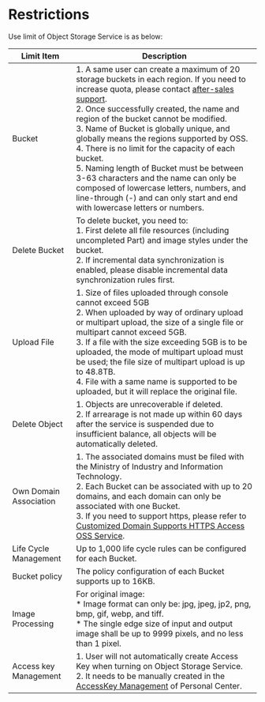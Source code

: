 # Restrictions

Use limit of Object Storage Service is as below:

|Limit Item|Description|
|-|-|
|Bucket|1. A same user can create a maximum of 20 storage buckets in each region. If you need to increase quota, please contact [after-sales support](https://ticket.jdcloud.com/myorder/submit).<br>2. Once successfully created, the name and region of the bucket cannot be modified. <br>3. Name of Bucket is globally unique, and globally means the regions supported by OSS. <br>4. There is no limit for the capacity of each bucket. <br>5. Naming length of Bucket must be between 3-63 characters and the name can only be composed of lowercase letters, numbers, and line-through (-) and can only start and end with lowercase letters or numbers. |
|Delete Bucket|To delete bucket, you need to: <br>1. First delete all file resources (including uncompleted Part) and image styles under the bucket. <br>2. If incremental data synchronization is enabled, please disable incremental data synchronization rules first.|
|Upload File|1. Size of files uploaded through console cannot exceed 5GB <br>2. When uploaded by way of ordinary upload or multipart upload, the size of a single file or multipart cannot exceed 5GB. <br>3. If a file with the size exceeding 5GB is to be uploaded, the mode of multipart upload must be used; the file size of multipart upload is up to 48.8TB. <br>4. File with a same name is supported to be uploaded, but it will replace the original file.
|Delete Object|1. Objects are unrecoverable if deleted. <br>2. If arrearage is not made up within 60 days after the service is suspended due to insufficient balance, all objects will be automatically deleted.<br>|
|Own Domain Association|1. The associated domains must be filed with the Ministry of Industry and Information Technology. <br>2. Each Bucket can be associated with up to 20 domains, and each domain can only be associated with one Bucket. <br>3. If you need to support https, please refer to [Customized Domain Supports HTTPS Access OSS Service](https://docs.jdcloud.com/en/object-storage-service/custom-domain-name-guidance). <br>|
|Life Cycle Management|Up to 1,000 life cycle rules can be configured for each Bucket.|
|Bucket policy |The policy configuration of each Bucket supports up to 16KB.|
|Image Processing|For original image: <br>* Image format can only be: jpg, jpeg, jp2, png, bmp, gif, webp, and tiff. <br>* The single edge size of input and output image shall be up to 9999 pixels, and no less than 1 pixel.|
|Access key Management|1. User will not automatically create Access Key when turning on Object Storage Service. <br>2. It needs to be manually created in the [AccessKey Management](https://uc.jdcloud.com/account/accesskey) of Personal Center.|

